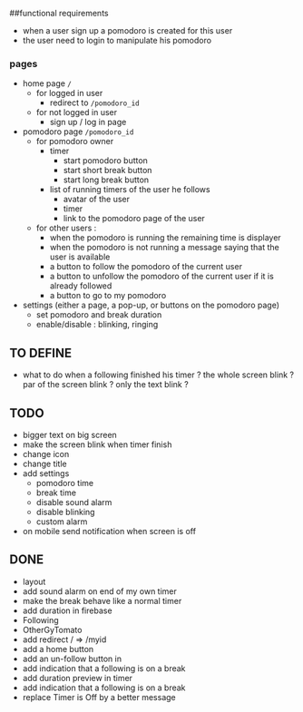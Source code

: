 ##functional requirements
- when a user sign up a pomodoro is created for this user
- the user need to login to manipulate his pomodoro

###  pages
- home page `/`
  - for logged in user 
    - redirect to `/pomodoro_id`
  - for not logged in user
     - sign up / log in page
- pomodoro page `/pomodoro_id`
  - for pomodoro owner
    - timer 
      - start pomodoro button
      - start short break button
      - start long break button 
    - list of running timers of the user he follows
      - avatar of the user 
      - timer
      - link to the pomodoro page of the user
  - for other users : 
    - when the pomodoro is running the remaining time is displayer
    - when the pomodoro is not running a message saying that the user is available
    - a button to follow the pomodoro of the current user
    - a button to unfollow the pomodoro of the current user if it is already followed 
    - a button to go to my pomodoro
- settings (either a page, a pop-up, or buttons on the pomodoro page)
    - set pomodoro and break duration
    - enable/disable : blinking, ringing
    
## TO DEFINE
- what to do when a following finished his timer ? the whole screen blink ? 
par of the screen blink ? only the text blink ? 

## TODO
- bigger text on big screen
- make the screen blink when timer finish
- change icon 
- change title
- add settings
    - pomodoro time 
    - break time 
    - disable sound alarm
    - disable blinking
    - custom alarm
- on mobile send notification when screen is off
## DONE
- layout 
- add sound alarm on end of my own timer 
- make the break behave like a normal timer
- add duration in firebase
- Following
- OtherGyTomato
- add redirect / => /myid
- add a home button 
- add an un-follow button in
- add indication that a following is on a break
- add duration preview in timer
- add indication that a following is on a break
- replace Timer is Off by a better message 
